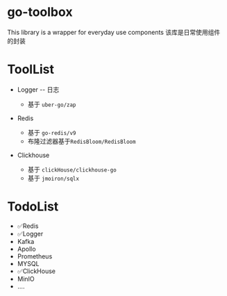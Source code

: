 # go-toolbox
This library is a wrapper for everyday use components
该库是日常使用组件的封装

# ToolList
* Logger -- 日志
  * 基于 `uber-go/zap`
  
* Redis 
  * 基于 `go-redis/v9`
  * 布隆过滤器基于`RedisBloom/RedisBloom`
* Clickhouse
  * 基于 `clickHouse/clickhouse-go`
  * 基于 `jmoiron/sqlx`

# TodoList
* ✅Redis
* ✅Logger
* Kafka
* Apollo
* Prometheus
* MYSQL
* ✅ClickHouse
* MinIO
* ....